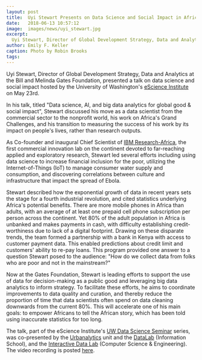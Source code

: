 ```yaml
---
layout: post
title:  Uyi Stewart Presents on Data Science and Social Impact in Africa
date:   2018-06-13 10:57:12
image:  images/news/uyi_stewart.jpg
excerpt:
  Uyi Stewart, Director of Global Development Strategy, Data and Analytics at the Bill and Melinda Gates Foundation, presented a talk on data science and social impact.
author: Emily F. Keller
caption: Photo by Robin Brooks
tags: 
---
```


Uyi Stewart, Director of Global Development Strategy, Data and Analytics at the Bill and Melinda Gates Foundation, presented a talk on data science and social impact hosted by the University of Washington's [eScience Institute](http://escience.washington.edu/) on May 23rd.

In his talk, titled "Data science, AI, and big data analytics for global good & social impact", Stewart discussed his move as a data scientist from the commercial sector to the nonprofit world, his work on Africa's Grand Challenges, and his transition to measuring the success of his work by its impact on people's lives, rather than research outputs.

As Co-founder and inaugural Chief Scientist of [IBM Research-Africa](http://www.research.ibm.com/labs/africa/), the first commercial innovation lab on the continent devoted to far-reaching applied and exploratory research, Stewart led several efforts including using data science to increase financial inclusion for the poor, utilizing the Internet-of-Things (IoT) to manage consumer water supply and consumption, and discovering correlations between culture and infrastructure that impact the spread of Ebola.

Stewart described how the exponential growth of data in recent years sets the stage for a fourth industrial revolution, and cited statistics underlying Africa's potential benefits. There are more mobile phones in Africa than adults, with an average of at least one prepaid cell phone subscription per person across the continent. Yet 80% of the adult population in Africa is unbanked and makes payments in cash, with difficulty establishing credit-worthiness due to lack of a digital footprint. Drawing on these disparate trends, the team formed a partnership with a bank in Kenya with access to customer payment data. This enabled predictions about credit limit and customers' ability to re-pay loans. This program provided one answer to a question Stewart posed to the audience: "How do we collect data from folks who are poor and not in the mainstream?"

Now at the Gates Foundation, Stewart is leading efforts to support the use of data for decision-making as a public good and leveraging big data analytics to inform strategy. To facilitate these efforts, he aims to coordinate improvements to data quality and curation, and thereby reduce the proportion of time that data scientists often spend on data cleaning downwards from the current 80%. This will accelerate one of his main goals: to empower Africans to tell the African story, which has been told using inaccurate statistics for too long.

The talk, part of the eScience Institute's [UW Data Science Seminar](http://escience.washington.edu/uw-data-science-seminar/) series, was co-presented by the [Urbanalytics](http://urbanalytics.uw.edu/) unit and the [DataLab](https://datalab.ischool.uw.edu/) (Information School), and the [Interactive Data Lab](http://idl.cs.washington.edu/) (Computer Science & Engineering). The video recording is posted [here](https://www.youtube.com/watch?v=7dhTNY27oP4&feature=youtu.be).

